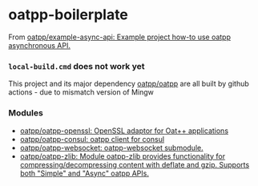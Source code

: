 oatpp-boilerplate
=================
From [oatpp/example-async-api: Example project how-to use oatpp asynchronous API.](https://github.com/oatpp/example-async-api)

### `local-build.cmd` does not work yet
This project and its major dependency [oatpp/oatpp](https://github.com/oatpp/oatpp) are all built by github actions - due to mismatch version of Mingw

### Modules
- [oatpp/oatpp-openssl: OpenSSL adaptor for Oat++ applications](https://github.com/oatpp/oatpp-openssl)
- [oatpp/oatpp-consul: oatpp client for consul](https://github.com/oatpp/oatpp-consul)
- [oatpp/oatpp-websocket: oatpp-websocket submodule.](https://github.com/oatpp/oatpp-websocket)
- [oatpp/oatpp-zlib: Module oatpp-zlib provides functionality for compressing/decompressing content with deflate and gzip. Supports both \"Simple\" and \"Async\" oatpp APIs.](https://github.com/oatpp/oatpp-zlib)
